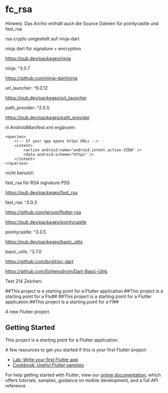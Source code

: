 # fc_rsa

Hinweis: Das Archiv enthält auch die Source Dateien für pointycastle und fast_rsa

rsa crypto umgestellt auf ninja-dart

ninja dart für signature + encryption 

https://pub.dev/packages/ninja

ninja: ^3.0.7

https://github.com/ninja-dart/ninja

url_launcher: ^6.0.12

https://pub.dev/packages/url_launcher

path_provider: ^2.0.5

https://pub.dev/packages/path_provider

in AndroidManifest.xml ergänzen:

    <queries>
        <!-- If your app opens https URLs -->
        <intent>
            <action android:name="android.intent.action.VIEW" />
            <data android:scheme="https" />
        </intent>
    </queries>



nicht benutzt:

fast_rsa für RSA signature PSS

https://pub.dev/packages/fast_rsa

fast_rsa: ^3.0.3

https://github.com/jerson/flutter-rsa

https://pub.dev/packages/pointycastle

pointycastle: ^3.3.5

https://pub.dev/packages/basic_utils

basic_utils: ^3.7.0

https://github.com/bcgit/pc-dart

https://github.com/Ephenodrom/Dart-Basic-Utils


Test 214 Zeichen:

##This project is a starting point for a Flutter application.##This project is a starting point for a Flu##
##This project is a starting point for a Flutter application.##This project is a starting point for a Fl##




A new Flutter project.

## Getting Started

This project is a starting point for a Flutter application.

A few resources to get you started if this is your first Flutter project:

- [Lab: Write your first Flutter app](https://flutter.dev/docs/get-started/codelab)
- [Cookbook: Useful Flutter samples](https://flutter.dev/docs/cookbook)

For help getting started with Flutter, view our
[online documentation](https://flutter.dev/docs), which offers tutorials,
samples, guidance on mobile development, and a full API reference.
